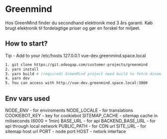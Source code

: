 # Greenmind

Hos GreenMind finder du secondhand elektronik med 3 års garanti. Køb brugt elektronik til fordelagtige priser og gør en forskel for miljøet.

## How to start?

Tip - Add to your /etc/hosts
127.0.0.1       vue-dev.greenmind.space.local

```sh
1. git clone https://git.odoogap.com/customer-projects/greenmind
2. yarn install
3. yarn build # (required) GreenMind project need build to fetch dinamic routes from ODOO
4. yarn dev
5. You can access with http://vue-dev.greenmind.space.local:3000
```

## Env vars used

NODE_ENV - for enviroments
NODE_LOCALE - for translations
COOKIEBOT_KEY - key for cookiebot
SITEMAP_CACHE - sitemap cache in miliseconds (6000 = 1min) 
BASE_URL - for api
BACKEND_BASE_URL - for api through local network
PUBLIC_PATH - for CDN url
SITE_URL - for sitemap host url
PORT - node port
HOST - netork interface
